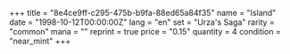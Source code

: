 +++
title = "8e4ce9ff-c295-475b-b9fa-88ed65a84f35"
name = "Island"
date = "1998-10-12T00:00:00Z"
lang = "en"
set = "Urza's Saga"
rarity = "common"
mana = ""
reprint = true
price = "0.15"
quantity = 4
condition = "near_mint"
+++
